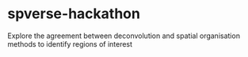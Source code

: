 # spverse-hackathon
Explore the agreement between deconvolution and spatial organisation methods to identify regions of interest
